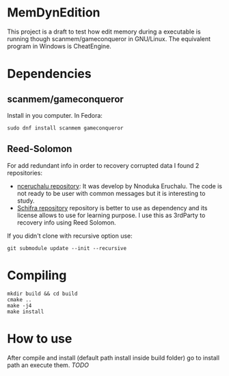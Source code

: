 # MemDynEdition

This project is a draft to test how edit memory during a executable is running though scanmem/gameconqueror in GNU/Linux. The equivalent program in Windows is CheatEngine.

# Dependencies

## scanmem/gameconqueror

Install in you computer. In Fedora:

```
sudo dnf install scanmem gameconqueror
```

## Reed-Solomon

For add redundant info in order to recovery corrupted data I found 2 repositories:
* [nceruchalu repository](https://github.com/nceruchalu/reed_solomon): It was develop by Nnoduka Eruchalu. The code is not ready to be user with common messages but it is interesting to study.
* [Schifra repository](https://github.com/ArashPartow/schifra) repository is better to use as dependency and its license allows to use for learning purpose. I use this as 3rdParty to recovery info using Reed Solomon.

If you didn't clone with recursive option use:

```
git submodule update --init --recursive
```
 
# Compiling

```
mkdir build && cd build
cmake ..
make -j4
make install
```

# How to use

After compile and install (default path install inside build folder) go to install path an execute them. *TODO*
